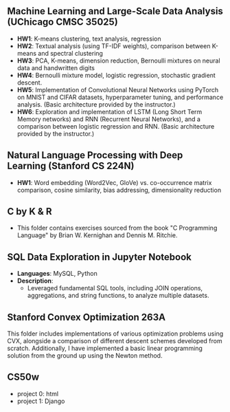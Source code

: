 ## Machine Learning and Large-Scale Data Analysis (UChicago CMSC 35025)

- **HW1**: K-means clustering, text analysis, regression
- **HW2**: Textual analysis (using TF-IDF weights), comparison between K-means and spectral clustering
- **HW3**: PCA, K-means, dimension reduction, Bernoulli mixtures on  neural data and handwritten digits
- **HW4**: Bernoulli mixture model, logistic regression, stochastic gradient descent.
- **HW5**: Implementation of Convolutional Neural Networks using PyTorch on MNIST and CIFAR datasets, hyperparameter tuning, and performance analysis. (Basic architecture provided by the instructor.)
- **HW6**: Exploration and implementation of LSTM (Long Short Term Memory networks) and RNN (Recurrent Neural Networks), and a comparison between logistic regression and RNN. (Basic architecture provided by the instructor.)

## Natural Language Processing with Deep Learning (Stanford CS 224N)

- **HW1**: Word embedding (Word2Vec, GloVe) vs. co-occurrence matrix comparison, cosine similarity, bias addressing, dimensionality reduction

## C by K & R

- This folder contains exercises sourced from the book "C Programming Language" by Brian W. Kernighan and Dennis M. Ritchie.
  
## SQL Data Exploration in Jupyter Notebook

- **Languages**: MySQL, Python
- **Description**: 
    - Leveraged fundamental SQL tools, including JOIN operations, aggregations, and string functions, to analyze multiple datasets.

## Stanford Convex Optimization 263A
This folder includes implementations of various optimization problems using CVX, alongside a comparison of different descent schemes developed from scratch. Additionally, I have implemented a basic linear programming solution from the ground up using the Newton method.

## CS50w
- project 0: html
- project 1: Django

